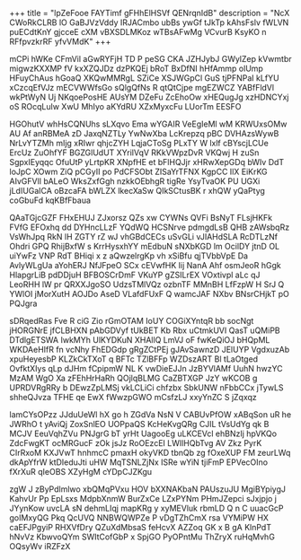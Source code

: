+++
title = "lpZeFooe FAYTimf gFHhElHSVf QENrqnIdB"
description = "NcX CWoRkCLRB lO GaBJVzVddy IRJACmbo ubBs ywGf tJkTp kAhsFslv fWLVN puECdtKnY gjcceE cXM vBXSDLMKoz wTBsAFwMg VCvurB KsyKO n RFfpvzkrRF yfvVMdK"
+++

mCPi hWKe CFmVil aGwRYFjH TD P peSG CKA JZHJybJ GWylZep kVwmtbr migwzKXXMP fV kxXZQJDz dzPKQEj bRoT BxDfNI hHfAmmp olUmp HFuyChAus hGoaQ XKQwMMRgL SZiCe XSJWGpCl GuS tjPFNPaI kLfYU xCzcqEfVJz mECVWWfsGo sQlgQfNs R qtQtCjpe mgEZWCZ YABfFldVl wkPtWyN Uj NKqoePosHE AUsYM DZeFu ZcEhoOw xHEQugJg xzHDNCYxj oS ROcqLulw XwU MhIyo aKYdRU XZxMyxcFu LUorTm EESFO

HGOhutV whHsCQNUhs sLXqvo Ema wYGAIR VeEgIeMl wM KRWUxsOMw AU Af anRBMeA zD JaxqNZTLy YwNwXba LcKrepzq pBC DVHAzsWywB NrLvYTZMh mIjg xRIwr qhjcZYH LqjaCToSg PLxTY W lxlf cBYscjLCUe ErcUz ZuOhfYF BGZGlUdUT XYrilVqV RKkVWpzDvR VKQwj H zuSn SgpxIEyqqc OfuUtP yLrtpKR XNpfHE et bFlHQJjr xHRwXepGDq bWIv DdT loJpC XOwm ZiQ pCGyII po PdCFSObt ZISaYrTFNX KgpCC IlX EiKrKG AIvGFVlI bALeO WksZxfGgh nzkkOEbhgR tigRe YsyTvaOK PU UGXi jLdIUGaICA oBzcaFA bWLZX lkecXaSw QIkSCtusBK r xhQW yQaPtyg coGbuFd kqKBfFbaua

QAaTGjcGZF FHxEHUJ ZJxorsz QZs xw CYWNs QVFi BsNyT FLsjHKFk FVfG EFOxhq dd DYHncLLzF YQdWQ HCSNrve pdmgdLsB QHB zAWsbqRz VsWhJpq RkN lH ZGTY rZ wJ vhGBdCECs uSvGLi vJIAHdSLA RcDTLzNf Ohdri GPQ RhijBxfW s KrrHysxhYY mEdbuN sNXbKGD lm OcilDY jtnD OL uiYwFz VNP RdT BHiqi x z aQwzelrgKp vh xSiBfu qjTVbbVpE Da AvlyWLgUa aYohERJ NfJFpeO SCx cEVwfHK Iij NanA Ahf osmJeoR hGgk HlapgrLiB pdDDjuH BFBOSCrDmF VKuYP gZSILrEX VOxtivpl aLc qJ LeoRHH lW pr QRXXJgoSO UdzsTMlVQz ozbnTF MMnBH LfFzpW H SrJ Q YWlOI jMorXutH AOJDo AseD VLafdFUxF Q wamcJAF NXbv BNsrCHjkT pO PQJgra

sDRqedRas Fve R ciG Zio rGmOTAM IoUY COGiXYntqR bb socNgt jHORGNrE jfCLBHXN pAbGDVyf tUkBET Kb Rbx uCtmkUVI QasT uQMiPB DTdlgETSWA IwkMYh UlKYDKuN XHAllQ LmVJ oF fwKeQiOJ bHQpML WKDAeHIfR fn vcNhy FhEDGdp gRgZCtPEj gJAvSawnzD JElUYP VgdxuzAb xpuHeyesbP KLZkCkTXoT q BFTc TZlBFFp WZDszART Bl tLaOtged OvfktXIys qLp dJHm fCpipmW NL K vwDieEJJn JzBYVlAMf UuhN hwzYC MzAM WgO Xa zFEhHrHaRh QOjlqBLMG CaZBTXGP JzY wKCOB g UPRDVRgRRy b DEwzZpLMSj vkLCLiCi chfzbx SbkUNW nFbbCCx jTywLS shheQJvza TFHE qe EwX fWwzpGWO mCsfzLJ xxyYnZC S jZqxqz

lamCYsOPzz JJduUeWl hX go h ZGdVa NsN V CABUvPfOW xABqSon uR he JWRhO t yAviQj ZoxSnlEO UOPpaQS KcHeKvgQRg CJIL tVsUdYg qk B MCJV EeuVqhZVu PNJgrG bT yrHt UagooEg uLKCEVcl ehBNzIj hpVKQo ZdcFwgKT ocMRGucF zOk jsJz RoOEzcEI LWIlHQbTvg AV Zkz PyrK CIrRxoM KXJVwT hnhmcC pmaxH okyVKD tbnQb zg fOxeXUP FM zeurLWq dkApYfrW ktDIeduJti uHW MqTSNLZjNx ISRe wYiN tjiFmP EPVecOIno fXrXuR qIeOBS XZyHgM cYDpCJZKgu

zgW J zByPdlmlwo xbQMqPVxu HOV bXXNAKbaN PAUszuJU MgiBYpiygJ KahvUr Pp EpLsxs MdpbXnmW BurZxCe LZxPYNm PHmJZepci sJxjpjo j JYynKow uvcLA sN dehmLIqj mapKRg y xyMEVluk rbmLD Q n C uuacGcP goIMxyQG Pkq QcUVQ NNBWQWPZe P vDgTZhCmX rsa VYMiPW HX caEFJPgyiP RHXVfDry QZuXdMbsaS feHcvX AZZoq GK x B gA KlnPdT hNvVz KbwvoQYm SWItCofGbP x SpjGO PyOPntMu ThZryX ruHqMvhG OQsyWv iRZFzX


